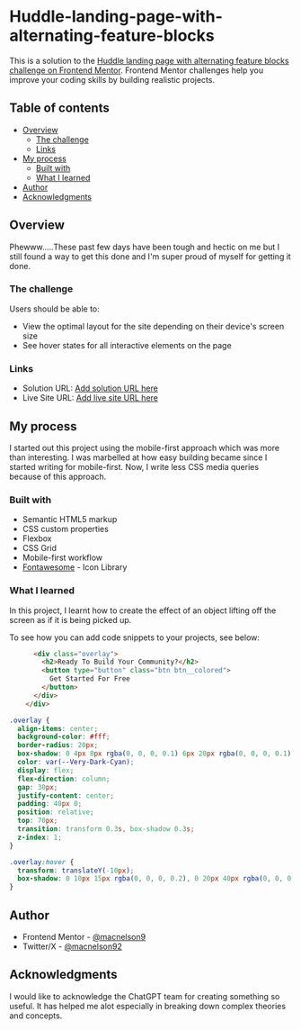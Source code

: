 # Huddle-landing-page-with-alternating-feature-blocks
This is a solution to the [Huddle landing page with alternating feature blocks challenge on Frontend Mentor](https://www.frontendmentor.io/challenges/huddle-landing-page-with-alternating-feature-blocks-5ca5f5981e82137ec91a5100). Frontend Mentor challenges help you improve your coding skills by building realistic projects.


## Table of contents

- [Overview](#overview)
  - [The challenge](#the-challenge)
  - [Links](#links)
- [My process](#my-process)
  - [Built with](#built-with)
  - [What I learned](#what-i-learned)
- [Author](#author)
- [Acknowledgments](#acknowledgments)

## Overview

Phewww.....These past few days have been tough and hectic on me but I still found a way to get this done and I'm super proud of myself for getting it done.

### The challenge

Users should be able to:

- View the optimal layout for the site depending on their device's screen size
- See hover states for all interactive elements on the page

### Links

- Solution URL: [Add solution URL here](https://your-solution-url.com)
- Live Site URL: [Add live site URL here](https://your-live-site-url.com)

## My process

I started out this project using the mobile-first approach which was more than interesting. I was marbelled at how easy building became since I started writing for mobile-first. Now, I write less CSS media queries because of this approach.

### Built with

- Semantic HTML5 markup
- CSS custom properties
- Flexbox
- CSS Grid
- Mobile-first workflow
- [Fontawesome](https://fontawesome.com/) - Icon Library

### What I learned

In this project, I learnt how to create the effect of an object lifting off the screen as if it is being picked up.

To see how you can add code snippets to your projects, see below:

```html
      <div class="overlay">
        <h2>Ready To Build Your Community?</h2>
        <button type="button" class="btn btn__colored">
          Get Started For Free
        </button>
      </div>
    </div>
```

```css
.overlay {
  align-items: center;
  background-color: #fff;
  border-radius: 20px;
  box-shadow: 0 4px 8px rgba(0, 0, 0, 0.1) 6px 20px rgba(0, 0, 0, 0.1);
  color: var(--Very-Dark-Cyan);
  display: flex;
  flex-direction: column;
  gap: 30px;
  justify-content: center;
  padding: 40px 0;
  position: relative;
  top: 70px;
  transition: transform 0.3s, box-shadow 0.3s;
  z-index: 1;
}

.overlay:hover {
  transform: translateY(-10px);
  box-shadow: 0 10px 15px rgba(0, 0, 0, 0.2), 0 20px 40px rgba(0, 0, 0, 0.2);
}
```

## Author

- Frontend Mentor - [@macnelson9](https://www.frontendmentor.io/profile/macnelson9)
- Twitter/X - [@macnelson92](https://www.x.com/macnelson92)

## Acknowledgments

I would like to acknowledge the ChatGPT team for creating something so useful. It has helped me alot especially in breaking down complex theories and concepts.
